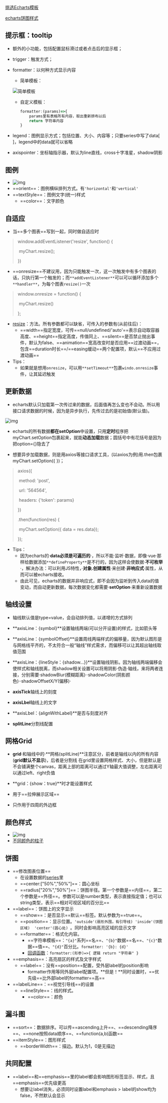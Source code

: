 [挑选Echarts模板](https://echarts.apache.org/examples/zh/index.html#chart-type-pie)

[echarts饼图样式](https://www.jianshu.com/p/3c7523cc7a6b)


## 提示框：tooltip

- 额外的小功能，包括配置鼠标滑过或者点击后的显示框；

- trigger：触发方式；

- formatter：以何种方式显示内容

  - 简单模板：

  ![简单模板](C:\Users\admin\AppData\Roaming\Typora\typora-user-images\image-20220614175753017.png)

  - 自定义模板：

    ```js
    formatter:(params)=>{
        params里有表格所有内容，取出重新排布以后
        return 字符串内容
    }
    ```

- legend：图例显示方式；包括位置、大小、内容等；只要series中写了data[ ]，legend中的data就可以省略

- axispointer：坐标轴指示器，默认为line直线，cross十字准星，shadow阴影

## 图例

- ![img](https://upload-images.jianshu.io/upload_images/6322775-ce4a638569113a95.png?imageMogr2/auto-orient/strip%7CimageView2/2/w/1240)
- ==orient==：图例横纵排列方式。有`'horizontal'`和`'vertical'`
- ==textStyle==：图例文字(统一)样式
  - ==color==：文字颜色

## 自适应

- 当==多个图表==写到一起，同时做自适应时

> window.addEventListener('resize', function() {  
>
> ​       myChart.resize();
>
> })

- ==onresize==不建议用，因为只能触发一次，这一次触发中有多个图表的话，只执行第一个触发的；而`**addEventListener**`可以可以循环添加多个`**handler**`，为每个图表`resize()`一次

> window.onresize = function() {    
>
> ​       myChart.resize()  
>
>  }; 

- [resize]()：方法。所有参数都可以缺省，可传入的参数有(从前往后)：
  - ==width==指定宽度，可传==null/undefined/'auto'==表示自动取容器高度、==height==指定高度，传值同上、==silent==是否禁止抛出事件，默认为false、==animation==宽高改变时是否应用==过渡动画==，包含==duration时长==/==easing缓动==两个配置项，默认==不应用过渡动画==
- Tips：
  - 如果就是想用`onresize`，可以用`**setTimeout**`包裹`windo.onresize`事件，让其延迟触发

## 更新数据

- echarts默认只加载第一次传过来的数据，后面值再怎么变也不会动。所以用接口请求数据的时候，因为是异步执行，先传过去的是初始值(默认值)。

![img](https://upload-images.jianshu.io/upload_images/6322775-c7c13ce4d3ed5753.png?imageMogr2/auto-orient/strip%7CimageView2/2/w/1240)

- echarts的所有数据**都在setOption**中设置，只用**定时**程序把myChart.setOption包裹起来，就能**动态加载**数据；圆括号中有花括号是因为把option={}隐去了

- 想要异步加载数据，则是用axios等接口请求工具，(以axios为例)用.then包裹myChart.setOption({ })；

> axios({  
>
> ​    method: 'post',
>
> ​    url: '564564',
>
> ​    headers: {'token': params}
>
> })
>
>   .then(function(res) {
>
> ​      myChart.setOption({ data = res.data});
>
> });

- Tips：
  - 因为echarts的·**data必须是可遍历的**·，所以不能·监听·数据，即像·vue·那样给数据添加`**defineProperty**`是不行的，因为这样会使数据·**不可枚举**·，解决办法：可以利用JS特性，·**对象.创建属性**·来创建·**非响应式**·属性，从而可以被echarts接收。
  - 由此可见，echarts的数据并非响应式，即不会因为监听到传入data的值变动，而自动更新数据，每次数据变化都需要·**setOption**·来重新设置数据

## 轴线设置

- 轴线默认值是type=value，会自动排列值，以递增的方式排列
- **axisLine：{symbol}**设置轴线两端(可以分开设置)的样式，比如箭头等

- **axisLine：{symbolOffset}**设置周线两端样式的偏移量，因为默认图形是与网格线平齐的，不太符合一般“轴线”样式需求，而偏移可以让其超出轴线取值范围

- **axisLine：{lineStyle：{shadow...}}**设置轴线阴影。因为轴线两端偏移会使样式和轴线脱离，而shadow相关设置可以将用阴影·伪造·轴线，来将两者连接，分别需要·shadowBlur(模糊距离)··shadowColor(阴影颜色)··shadowOffsetX/Y(偏移)·

- **axisTick**轴线上的刻度

- **axisLbel**轴线上的文字

- **axisLbel：{alignWithLabel}**是否与刻度对齐

- **splitLine**分割线配置

## 网格Grid

- **grid**·和轴线中的·**网格(splitLine)**注意区分，前者是轴线以内的所有内容(**grid默认不显示**)，后者是分割线  在grid里设置网格样式、大小，但是默认是不会铺满整个canvas，距离上部的距离可以通过Y轴最大值调整，左右距离可以通过left、right负值

- **grid：{show：true}**时才能设置样式

- 用于==拉伸展示区域==

- 只作用于四周的外边框

## 颜色样式

- ![img](https://upload-images.jianshu.io/upload_images/6322775-732f6a51c1a3cf45.png?imageMogr2/auto-orient/strip%7CimageView2/2/w/1240)
- [不同颜色的柱子](https://kylebing.blog.csdn.net/article/details/109769527)

## 饼图

- ==修改图表位置==
  - 在设置数据的[series]()里
  - ==center:["50%","50%"]==：圆心坐标
  - ==radius["20%","50%"]==：饼图半径。第一个参数是==内径==，第二个参数是==外径==。参数可以是number类型，表示直接指定值；也可以string类型，表示==相对可视区域的百分比==
- ==label==：饼图上的文字显示
  - ==show==：是否显示==默认==标签。默认参数为==true==。
  - ==position==：显示位置。`'outside'(扇形外围，有引导线) 'inside'(饼图区域)  'center'(圆心处) `。同时会影响高亮区域的显示文字
  - ==formatter==：格式化内容。
    - ==字符串模板==：`"{a}"`系列==名==、`"{b}"`数据==名==、`"{c}"`数据==值==、`"{d}"`百分比。`formatter: '{b}: {d}'`
    - [回调函数]()：`formatter:(形参)=>{ 逻辑 return "字符串" }`
- ==emphasis==：高亮扇区的样式及文字样式
  - ==label==：没有==position==配置，受外层label的position影响
    - formatter作用等同外层label配置项。**但是！**同时设置时，==优先级==比外部label的formatter==高==
- ==labelLine==：==视觉引导线==的设置
  - ==lineStyle==：线的样式。
    - ==color==：颜色

## 漏斗图

- ==sort==：数据排序。可以传==ascending上升==、==descending降序==、==none按照data顺序==、==function(a,b)函数==
- ==itemStyle==：图形样式
  - ==borderWidth==：描边。默认为1，0是无描边

## 共同配置

- ==label==和==emphasis==里的label都会影响图形标签显示、样式，且==emphasis==优先级更高
  - 想要让label消失，必须同时设置label和emphasis > label的show均为false，不然默认会显示